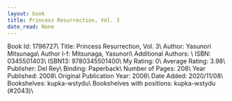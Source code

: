 ```yaml
---
layout: book
title: Princess Resurrection, Vol. 3
date_read: None
---
```


Book Id: 1796727\ 
Title: Princess Resurrection, Vol. 3\ 
Author: Yasunori Mitsunaga\ 
Author l-f: Mitsunaga, Yasunori\ 
Additional Authors: \ 
ISBN: 0345501403\ 
ISBN13: 9780345501400\ 
My Rating: 0\ 
Average Rating: 3.98\ 
Publisher: Del Rey\ 
Binding: Paperback\ 
Number of Pages: 208\ 
Year Published: 2008\ 
Original Publication Year: 2006\ 
Date Added: 2020/11/08\ 
Bookshelves: kupka-wstydu\ 
Bookshelves with positions: kupka-wstydu (#2043)\ 

